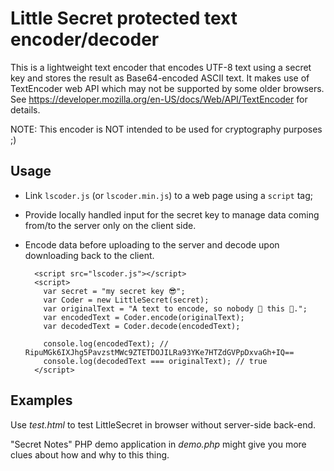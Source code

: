# Little Secret protected text encoder/decoder

This is a lightweight text encoder that encodes UTF-8 text using a secret key and stores the result as Base64-encoded ASCII text.
It makes use of TextEncoder web API which may not be supported by some older browsers.
See https://developer.mozilla.org/en-US/docs/Web/API/TextEncoder for details.

NOTE: This encoder is NOT intended to be used for cryptography purposes ;)

## Usage

- Link `lscoder.js` (or `lscoder.min.js`) to a web page using a `script` tag;
- Provide locally handled input for the secret key to manage data coming from/to the server only on the client side.
- Encode data before uploading to the server and decode upon downloading back to the client.

        <script src="lscoder.js"></script>
        <script>
          var secret = "my secret key 😎";
          var Coder = new LittleSecret(secret);
          var originalText = "A text to encode, so nobody 👀 this 💩.";
          var encodedText = Coder.encode(originalText);
          var decodedText = Coder.decode(encodedText);

          console.log(encodedText); // RipuMGk6IXJhg5PavzstMWc9ZTETDOJILRa93YKe7HTZdGVPpDxvaGh+IQ==
          console.log(decodedText === originalText); // true
        </script>

## Examples

Use _test.html_ to test LittleSecret in browser without server-side back-end.

"Secret Notes" PHP demo application in _demo.php_ might give you more clues about how and why to this thing.
